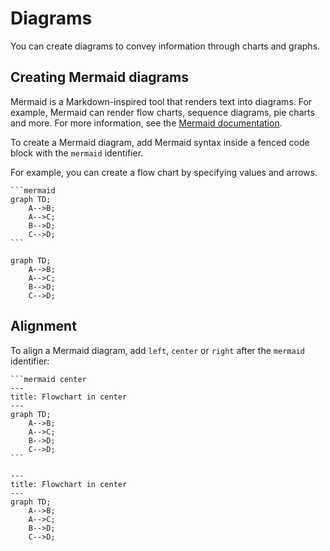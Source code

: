 # Diagrams

You can create diagrams to convey information through charts and graphs.

## Creating Mermaid diagrams

Mermaid is a Markdown-inspired tool that renders text into diagrams. For example, Mermaid can render flow charts, sequence diagrams, pie charts and more. For more information, see the [Mermaid documentation](https://mermaid.js.org).

To create a Mermaid diagram, add Mermaid syntax inside a fenced code block with the `mermaid` identifier.

For example, you can create a flow chart by specifying values and arrows.

    ```mermaid
    graph TD;
        A-->B;
        A-->C;
        B-->D;
        C-->D;
    ```

```mermaid
graph TD;
    A-->B;
    A-->C;
    B-->D;
    C-->D;
```

## Alignment

To align a Mermaid diagram, add `left`, `center` or `right` after the `mermaid` identifier:

    ```mermaid center
    ---
    title: Flowchart in center
    ---
    graph TD;
        A-->B;
        A-->C;
        B-->D;
        C-->D;
    ```

```mermaid center
---
title: Flowchart in center
---
graph TD;
    A-->B;
    A-->C;
    B-->D;
    C-->D;
```